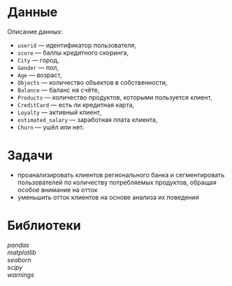 # Данные

Описание данных: 

- `userid` — идентификатор пользователя,
- `score` — баллы кредитного скоринга,
- `City` — город,
- `Gender` — пол,
- `Age` — возраст,
- `Objects` — количество объектов в собственности,
- `Balance` — баланс на счёте,
- `Products` — количество продуктов, которыми пользуется клиент,
- `CreditCard` — есть ли кредитная карта,
- `Loyalty` — активный клиент,
- `estimated_salary` — заработная плата клиента,
- `Churn` — ушёл или нет.

# Задачи

- проанализировать клиентов регионального банка и сегментировать пользователей по количеству потребляемых продуктов, обращая особое внимание на отток
- уменьшить отток клиентов на основе анализа их поведения

# Библиотеки

*pandas*
<br>
*matplotlib*
<br>
*seaborn*
<br>
*scipy*
<br>
*warnings*
